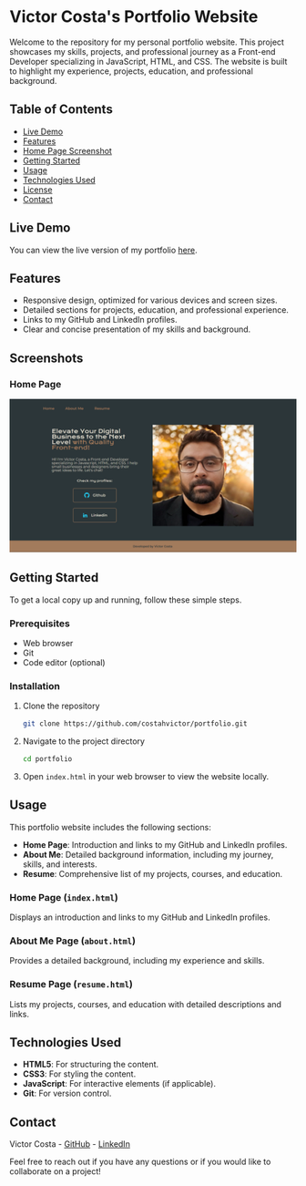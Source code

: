 # Victor Costa's Portfolio Website

Welcome to the repository for my personal portfolio website. This project showcases my skills, projects, and professional journey as a Front-end Developer specializing in JavaScript, HTML, and CSS. The website is built to highlight my experience, projects, education, and professional background.

## Table of Contents
- [Live Demo](#live-demo)
- [Features](#features)
- [Home Page Screenshot](#screenshots)
- [Getting Started](#getting-started)
- [Usage](#usage)
- [Technologies Used](#technologies-used)
- [License](#license)
- [Contact](#contact)

## Live Demo
You can view the live version of my portfolio [here](https://portfolio-indol-nu-22.vercel.app/).

## Features
- Responsive design, optimized for various devices and screen sizes.
- Detailed sections for projects, education, and professional experience.
- Links to my GitHub and LinkedIn profiles.
- Clear and concise presentation of my skills and background.

## Screenshots
### Home Page
![Home Page](https://github.com/costahvictor/portfolio/blob/main/assets/Home%20Page%20Screenshot.png?raw=true)

## Getting Started
To get a local copy up and running, follow these simple steps.

### Prerequisites
- Web browser
- Git
- Code editor (optional)

### Installation
1. Clone the repository
    ```bash
    git clone https://github.com/costahvictor/portfolio.git
    ```
2. Navigate to the project directory
    ```bash
    cd portfolio
    ```
3. Open `index.html` in your web browser to view the website locally.

## Usage
This portfolio website includes the following sections:
- **Home Page**: Introduction and links to my GitHub and LinkedIn profiles.
- **About Me**: Detailed background information, including my journey, skills, and interests.
- **Resume**: Comprehensive list of my projects, courses, and education.

### Home Page (`index.html`)
Displays an introduction and links to my GitHub and LinkedIn profiles.

### About Me Page (`about.html`)
Provides a detailed background, including my experience and skills.

### Resume Page (`resume.html`)
Lists my projects, courses, and education with detailed descriptions and links.

## Technologies Used
- **HTML5**: For structuring the content.
- **CSS3**: For styling the content.
- **JavaScript**: For interactive elements (if applicable).
- **Git**: For version control.

## Contact
Victor Costa - [GitHub](https://github.com/costahvictor) - [LinkedIn](https://www.linkedin.com/in/costahvictor/)

Feel free to reach out if you have any questions or if you would like to collaborate on a project!
